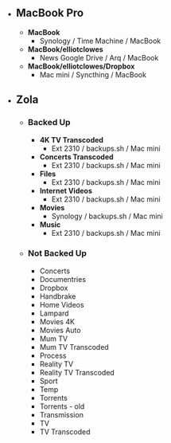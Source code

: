 - ## MacBook Pro
	- **MacBook**
		- Synology / Time Machine / MacBook
	- **MacBook/elliotclowes**
		- News Google Drive / Arq / MacBook
	- **MacBook/elliotclowes/Dropbox**
		- Mac mini / Syncthing / MacBook


- ## Zola
	- ### Backed Up
		- **4K TV Transcoded**
			- Ext 2310 / backups.sh / Mac mini
		- **Concerts Transcoded**
			- Ext 2310 / backups.sh / Mac mini
		- **Files**
			- Ext 2310 / backups.sh / Mac mini
		- **Internet Videos**
			- Ext 2310 / backups.sh / Mac mini
		- **Movies**
			- Synology / backups.sh / Mac mini
		- **Music**
			- Ext 2310 / backups.sh / Mac mini
	- ### Not Backed Up
		- Concerts
		- Documentries
		- Dropbox
		- Handbrake
		- Home Videos
		- Lampard
		- Movies 4K
		- Movies Auto
		- Mum TV
		- Mum TV Transcoded
		- Process
		- Reality TV
		- Reality TV Transcoded
		- Sport
		- Temp
		- Torrents
		- Torrents - old
		- Transmission
		- TV
		- TV Transcoded